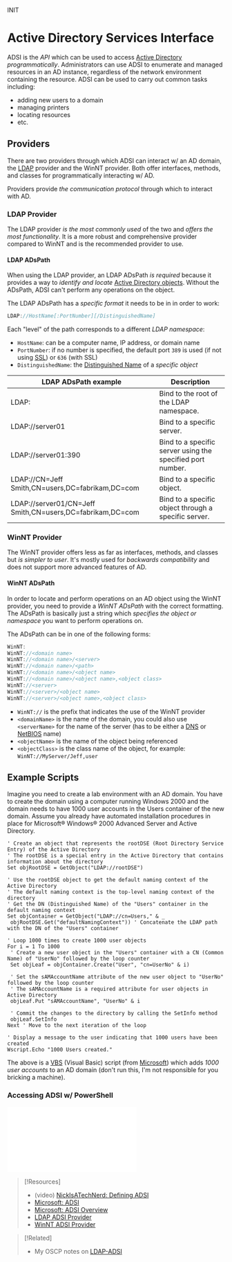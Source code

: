 INIT
# Active Directory Services Interface
ADSI is the *API* which can be used to access [Active Directory](active-directory.md) *programmatically*. Administrators can use ADSI to enumerate and managed resources in an AD instance, regardless of the network environment containing the resource. ADSI can be used to carry out common tasks including:
- adding new users to a domain
- managing printers
- locating resources
- etc.
## Providers
There are two providers through which ADSI can interact w/ an AD domain, the [LDAP](../../../networking/protocols/LDAP.md) provider and the WinNT provider. Both offer interfaces, methods, and classes for programmatically interacting w/ AD. 

Providers provide *the communication protocol* through which to interact with AD. 
### LDAP Provider
The LDAP provider *is the most commonly used* of the two and *offers the most functionality*. It is a more robust and comprehensive provider compared to WinNT and is the recommended provider to use.
#### LDAP ADsPath
When using the LDAP provider, an LDAP ADsPath *is required* because it provides a way to *identify and locate* [Active Directory objects](objects.md). Without the ADsPath, ADSI can't perform any operations on the object.

The LDAP ADsPath has a *specific format* it needs to be in in order to work:
```c++
LDAP://HostName[:PortNumber][/DistinguishedName]
```
Each "level" of the path corresponds to a different *LDAP namespace*:
- `HostName`: can be a computer name, IP address, or domain name
-  `PortNumber`: if no number is specified, the default port `389` is used (if not using [SSL](../../../networking/protocols/SSL.md)) or `636` (with SSL)
- `DistinguishedName`: the [Distinguished Name](../../../computers/windows/active-directory/objects.md#Distinguished%20Names) of a *specific object*

| LDAP ADsPath example                                      | Description                                                |
| --------------------------------------------------------- | ---------------------------------------------------------- |
| LDAP:                                                     | Bind to the root of the LDAP namespace.                    |
| LDAP://server01                                           | Bind to a specific server.                                 |
| LDAP://server01:390                                       | Bind to a specific server using the specified port number. |
| LDAP://CN=Jeff Smith,CN=users,DC=fabrikam,DC=com          | Bind to a specific object.                                 |
| LDAP://server01/CN=Jeff Smith,CN=users,DC=fabrikam,DC=com | Bind to a specific object through a specific server.       |
### WinNT Provider
The WinNT provider offers less as far as interfaces, methods, and classes but *is simpler to user*. It's mostly used for *backwards compatibility* and does not support more advanced features of AD.
#### WinNT ADsPath
In order to locate and perform operations on an AD object using the WinNT provider, you need to provide a *WinNT ADsPath* with the correct formatting. The ADsPath is basically just a string which *specifies the object or namespace* you want to perform operations on.

The ADsPath can be in one of the following forms:
```c++
WinNT:
WinNT://<domain name>
WinNT://<domain name>/<server>
WinNT://<domain name>/<path>
WinNT://<domain name>/<object name>
WinNT://<domain name>/<object name>,<object class>
WinNT://<server>
WinNT://<server>/<object name>
WinNT://<server>/<object name>,<object class>
```
- `WinNT://` is the prefix that indicates the use of the WinNT provider
- `<domainName>` is the name of the domain, you could also use `<serverName>` for the name of the server (has to be either a [DNS](../../../networking/DNS/DNS.md) or [NetBIOS](../../../networking/protocols/NetBIOS.md) name)
- `<objectName>` is the name of the object being referenced
- `<objectClass>` is the class name of the object, for example: `WinNT://MyServer/Jeff,user`
## Example Scripts
Imagine you need to create a lab environment with an AD domain. You have to create the domain using a computer running Windows 2000 and the domain needs to have 1000 user accounts in the Users container of the new domain. Assume you already have automated installation procedures in place for Microsoft® Windows® 2000 Advanced Server and Active Directory.
```vbscript
' Create an object that represents the rootDSE (Root Directory Service Entry) of the Active Directory
' The rootDSE is a special entry in the Active Directory that contains information about the directory
Set objRootDSE = GetObject("LDAP://rootDSE")

' Use the rootDSE object to get the default naming context of the Active Directory
' The default naming context is the top-level naming context of the directory
' Get the DN (Distinguished Name) of the "Users" container in the default naming context
Set objContainer = GetObject("LDAP://cn=Users," & _
 objRootDSE.Get("defaultNamingContext")) ' Concatenate the LDAP path with the DN of the "Users" container

' Loop 1000 times to create 1000 user objects
For i = 1 To 1000
 ' Create a new user object in the "Users" container with a CN (Common Name) of "UserNo" followed by the loop counter
 Set objLeaf = objContainer.Create("User", "cn=UserNo" & i)
 
 ' Set the sAMAccountName attribute of the new user object to "UserNo" followed by the loop counter
 ' The sAMAccountName is a required attribute for user objects in Active Directory
 objLeaf.Put "sAMAccountName", "UserNo" & i
 
 ' Commit the changes to the directory by calling the SetInfo method
 objLeaf.SetInfo
Next ' Move to the next iteration of the loop

' Display a message to the user indicating that 1000 users have been created
Wscript.Echo "1000 Users created."
```
The above is a [VBS](../../../coding/languages/VBS.md) (Visual Basic) script (from [Microsoft](https://learn.microsoft.com/en-us/previous-versions/tn-archive/ee156529(v=technet.10))) which adds *1000 user accounts* to an AD domain (don't run this, I'm not responsible for you bricking a machine).
### Accessing ADSI w/ PowerShell
![See my OSCP notes on Using ADSI w/ PowerShell](../../../OSCP/AD/manual-enumeration/LDAP-ADSI.md#Using%20ADSI%20w/%20PowerShell)

> [!Resources] 
> - (video) [NickIsATechNerd: Defining ADSI](https://www.youtube.com/watch?v=LzwyWzyPT9M)
> - [Microsoft: ADSI](https://learn.microsoft.com/en-us/windows/win32/adsi/active-directory-service-interfaces-adsi)
> - [Microsoft: ADSI Overview](https://learn.microsoft.com/en-us/previous-versions/tn-archive/ee156529(v=technet.10))
> -  [LDAP ADSI Provider](https://learn.microsoft.com/en-us/windows/win32/adsi/adsi-ldap-provider)
> - [WinNT ADSI Provider](https://learn.microsoft.com/en-us/windows/win32/adsi/winnt-adspath)

> [!Related]
> - My OSCP notes on [LDAP-ADSI](../../../OSCP/AD/manual-enumeration/LDAP-ADSI.md)